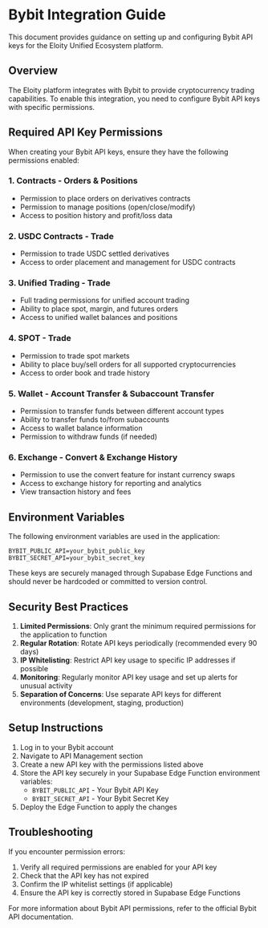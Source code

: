 # Bybit Integration Guide

This document provides guidance on setting up and configuring Bybit API keys for the Eloity Unified Ecosystem platform.

## Overview

The Eloity platform integrates with Bybit to provide cryptocurrency trading capabilities. To enable this integration, you need to configure Bybit API keys with specific permissions.

## Required API Key Permissions

When creating your Bybit API keys, ensure they have the following permissions enabled:

### 1. Contracts - Orders & Positions
- Permission to place orders on derivatives contracts
- Permission to manage positions (open/close/modify)
- Access to position history and profit/loss data

### 2. USDC Contracts - Trade
- Permission to trade USDC settled derivatives
- Access to order placement and management for USDC contracts

### 3. Unified Trading - Trade
- Full trading permissions for unified account trading
- Ability to place spot, margin, and futures orders
- Access to unified wallet balances and positions

### 4. SPOT - Trade
- Permission to trade spot markets
- Ability to place buy/sell orders for all supported cryptocurrencies
- Access to order book and trade history

### 5. Wallet - Account Transfer & Subaccount Transfer
- Permission to transfer funds between different account types
- Ability to transfer funds to/from subaccounts
- Access to wallet balance information
- Permission to withdraw funds (if needed)

### 6. Exchange - Convert & Exchange History
- Permission to use the convert feature for instant currency swaps
- Access to exchange history for reporting and analytics
- View transaction history and fees

## Environment Variables

The following environment variables are used in the application:

```
BYBIT_PUBLIC_API=your_bybit_public_key
BYBIT_SECRET_API=your_bybit_secret_key
```

These keys are securely managed through Supabase Edge Functions and should never be hardcoded or committed to version control.

## Security Best Practices

1. **Limited Permissions**: Only grant the minimum required permissions for the application to function
2. **Regular Rotation**: Rotate API keys periodically (recommended every 90 days)
3. **IP Whitelisting**: Restrict API key usage to specific IP addresses if possible
4. **Monitoring**: Regularly monitor API key usage and set up alerts for unusual activity
5. **Separation of Concerns**: Use separate API keys for different environments (development, staging, production)

## Setup Instructions

1. Log in to your Bybit account
2. Navigate to API Management section
3. Create a new API key with the permissions listed above
4. Store the API key securely in your Supabase Edge Function environment variables:
   - `BYBIT_PUBLIC_API` - Your Bybit API Key
   - `BYBIT_SECRET_API` - Your Bybit Secret Key
5. Deploy the Edge Function to apply the changes

## Troubleshooting

If you encounter permission errors:

1. Verify all required permissions are enabled for your API key
2. Check that the API key has not expired
3. Confirm the IP whitelist settings (if applicable)
4. Ensure the API key is correctly stored in Supabase Edge Functions

For more information about Bybit API permissions, refer to the official Bybit API documentation.